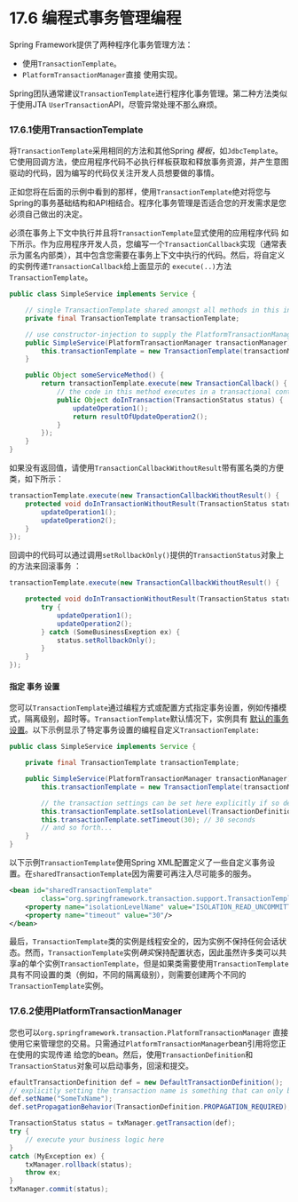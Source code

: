 # 17.6 编程式事务管理编程

Spring Framework提供了两种程序化事务管理方法：

- 使用`TransactionTemplate`。
- `PlatformTransactionManager`直接 使用实现。

Spring团队通常建议`TransactionTemplate`进行程序化事务管理。第二种方法类似于使用JTA `UserTransaction`API，尽管异常处理不那么麻烦。

### 17.6.1使用TransactionTemplate

将`TransactionTemplate`采用相同的方法和其他Spring *模板*，如`JdbcTemplate`。它使用回调方法，使应用程序代码不必执行样板获取和释放事务资源，并产生意图驱动的代码，因为编写的代码仅关注开发人员想要做的事情。

正如您将在后面的示例中看到的那样，使用`TransactionTemplate`绝对将您与Spring的事务基础结构和API相结合。程序化事务管理是否适合您的开发需求是您必须自己做出的决定。

必须在事务上下文中执行并且将`TransactionTemplate`显式使用的应用程序代码 如下所示。作为应用程序开发人员，您编写一个`TransactionCallback`实现（通常表示为匿名内部类），其中包含您需要在事务上下文中执行的代码。然后，将自定义的实例传递`TransactionCallback`给上面显示的 `execute(..)`方法`TransactionTemplate`。

```java
public class SimpleService implements Service {

    // single TransactionTemplate shared amongst all methods in this instance
    private final TransactionTemplate transactionTemplate;

    // use constructor-injection to supply the PlatformTransactionManager
    public SimpleService(PlatformTransactionManager transactionManager) {
        this.transactionTemplate = new TransactionTemplate(transactionManager);
    }

    public Object someServiceMethod() {
        return transactionTemplate.execute(new TransactionCallback() {
            // the code in this method executes in a transactional context
            public Object doInTransaction(TransactionStatus status) {
                updateOperation1();
                return resultOfUpdateOperation2();
            }
        });
    }
}
```

如果没有返回值，请使用`TransactionCallbackWithoutResult`带有匿名类的方便类，如下所示：

```java
transactionTemplate.execute(new TransactionCallbackWithoutResult() {
    protected void doInTransactionWithoutResult(TransactionStatus status) {
        updateOperation1();
        updateOperation2();
    }
});
```

回调中的代码可以通过调用`setRollbackOnly()`提供的`TransactionStatus`对象上的方法来回滚事务 ：

```java
transactionTemplate.execute(new TransactionCallbackWithoutResult() {

    protected void doInTransactionWithoutResult(TransactionStatus status) {
        try {
            updateOperation1();
            updateOperation2();
        } catch (SomeBusinessExeption ex) {
            status.setRollbackOnly();
        }
    }
});
```

#### 指定 事务 设置

您可以`TransactionTemplate`通过编程方式或配置方式指定事务设置，例如传播模式，隔离级别，超时等。`TransactionTemplate`默认情况下，实例具有 [默认的事务设置](transaction.html#transaction-declarative-txadvice-settings)。以下示例显示了特定事务设置的编程自定义`TransactionTemplate:`

```java
public class SimpleService implements Service {

    private final TransactionTemplate transactionTemplate;

    public SimpleService(PlatformTransactionManager transactionManager) {
        this.transactionTemplate = new TransactionTemplate(transactionManager);

        // the transaction settings can be set here explicitly if so desired
        this.transactionTemplate.setIsolationLevel(TransactionDefinition.ISOLATION_READ_UNCOMMITTED);
        this.transactionTemplate.setTimeout(30); // 30 seconds
        // and so forth...
    }
}
```

以下示例`TransactionTemplate`使用Spring XML配置定义了一些自定义事务设置。在`sharedTransactionTemplate`因为需要可再注入尽可能多的服务。

```xml
<bean id="sharedTransactionTemplate"
        class="org.springframework.transaction.support.TransactionTemplate">
    <property name="isolationLevelName" value="ISOLATION_READ_UNCOMMITTED"/>
    <property name="timeout" value="30"/>
</bean>
```

最后，`TransactionTemplate`类的实例是线程安全的，因为实例不保持任何会话状态。然而，`TransactionTemplate`实例*确实*保持配置状态，因此虽然许多类可以共享a的单个实例`TransactionTemplate`，但是如果类需要使用`TransactionTemplate`具有不同设置的类（例如，不同的隔离级别），则需要创建两个不同的`TransactionTemplate`实例。

### 17.6.2使用PlatformTransactionManager

您也可以`org.springframework.transaction.PlatformTransactionManager` 直接使用它来管理您的交易。只需通过`PlatformTransactionManager`bean引用将您正在使用的实现传递 给您的bean。然后，使用`TransactionDefinition`和`TransactionStatus`对象可以启动事务，回滚和提交。

```java
efaultTransactionDefinition def = new DefaultTransactionDefinition();
// explicitly setting the transaction name is something that can only be done programmatically
def.setName("SomeTxName");
def.setPropagationBehavior(TransactionDefinition.PROPAGATION_REQUIRED);

TransactionStatus status = txManager.getTransaction(def);
try {
    // execute your business logic here
}
catch (MyException ex) {
    txManager.rollback(status);
    throw ex;
}
txManager.commit(status);
```

